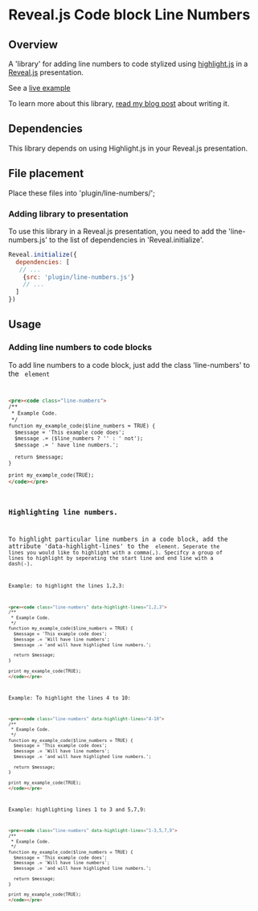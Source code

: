 # Reveal.js Code block Line Numbers

## Overview

A 'library' for adding line numbers to code stylized using [highlight.js](http://softwaremaniacs.org/soft/highlight/en/) in a [Reveal.js](https://github.com/hakimel/reveal.js) presentation.

See a [live example](https://mikemiles86.github.io/reveal-line-numbers/#/)

To learn more about this library, [read my blog post](http://www.mike-miles.com/blog/displaying-line-numbers-code-examples-revealjs-presentations) about writing it.

## Dependencies

This library depends on using Highlight.js in your Reveal.js presentation.

## File placement

Place these files into 'plugin/line-numbers/';

### Adding library to presentation
To use this library in a Reveal.js presentation, you need to add the 'line-numbers.js' to the list of dependencies in 'Reveal.initialize'.

```javascript
Reveal.initialize({
  dependencies: [
   // ...
    {src: 'plugin/line-numbers.js'}
    // ...
  ]
})
```

## Usage

### Adding line numbers to code blocks
To add line numbers to a code block, just add the class 'line-numbers' to the <code> element

```html
<pre><code class="line-numbers">
/**
 * Example Code.
 */
function my_example_code($line_numbers = TRUE) {
  $message = 'This example code does';
  $message .= ($line_numbers ? '' : ' not');
  $message .= ' have line numbers.';

  return $message;
}

print my_example_code(TRUE);
</code></pre>
```

### Highlighting line numbers.

To highlight particular line numbers in a code block, add the attribute 'data-highlight-lines' to the <code> element. Seperate the lines you would like to highlight with a comma(,). Specifcy a group of lines to highlight by seperating the start line and end line with a dash(-).

Example: to highlight the lines 1,2,3:
```html
<pre><code class="line-numbers" data-highlight-lines="1,2,3">
/**
 * Example Code.
 */
function my_example_code($line_numbers = TRUE) {
  $message = 'This example code does';
  $message .= 'Will have line numbers';
  $message .= 'and will have highlighed line numbers.';

  return $message;
}

print my_example_code(TRUE);
</code></pre>
```

Example: To highlight the lines 4 to 10:
```html
<pre><code class="line-numbers" data-highlight-lines="4-10">
/**
 * Example Code.
 */
function my_example_code($line_numbers = TRUE) {
  $message = 'This example code does';
  $message .= 'Will have line numbers';
  $message .= 'and will have highlighed line numbers.';

  return $message;
}

print my_example_code(TRUE);
</code></pre>
```

Example: highlighting lines 1 to 3 and 5,7,9:

```html
<pre><code class="line-numbers" data-highlight-lines="1-3,5,7,9">
/**
 * Example Code.
 */
function my_example_code($line_numbers = TRUE) {
  $message = 'This example code does';
  $message .= 'Will have line numbers';
  $message .= 'and will have highlighed line numbers.';

  return $message;
}

print my_example_code(TRUE);
</code></pre>
```
